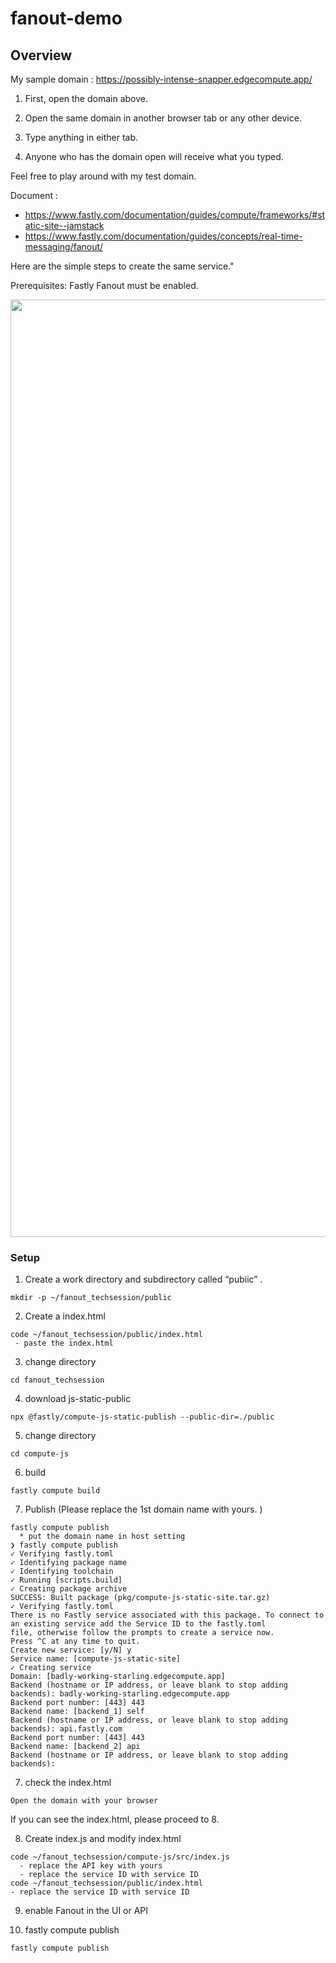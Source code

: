 # fanout-demo

## Overview 

My sample domain : https://possibly-intense-snapper.edgecompute.app/

1. First, open the domain above.

2. Open the same domain in another browser tab or any other device.

3. Type anything in either tab.

4. Anyone who has the domain open will receive what you typed.

Feel free to play around with my test domain.

Document : 

- https://www.fastly.com/documentation/guides/compute/frameworks/#static-site--jamstack
- https://www.fastly.com/documentation/guides/concepts/real-time-messaging/fanout/

Here are the simple steps to create the same service."

Prerequisites: Fastly Fanout must be enabled.

<img src="doc/movie.gif" width="1500">

### Setup 

1. Create a work directory and subdirectory called “pubiic” . 

```
mkdir -p ~/fanout_techsession/public 
```

2. Create a index.html
```
code ~/fanout_techsession/public/index.html
 - paste the index.html
```

3. change directory 

```
cd fanout_techsession
```

4. download js-static-public 

```
npx @fastly/compute-js-static-publish --public-dir=./public
```

5. change directory

```
cd compute-js
```

6. build

```
fastly compute build
```

7. Publish (Please replace the 1st domain name with yours. )

```
fastly compute publish
  * put the domain name in host setting
❯ fastly compute publish
✓ Verifying fastly.toml
✓ Identifying package name
✓ Identifying toolchain
✓ Running [scripts.build]
✓ Creating package archive
SUCCESS: Built package (pkg/compute-js-static-site.tar.gz)
✓ Verifying fastly.toml
There is no Fastly service associated with this package. To connect to an existing service add the Service ID to the fastly.toml
file, otherwise follow the prompts to create a service now.
Press ^C at any time to quit.
Create new service: [y/N] y
Service name: [compute-js-static-site]
✓ Creating service
Domain: [badly-working-starling.edgecompute.app]
Backend (hostname or IP address, or leave blank to stop adding backends): badly-working-starling.edgecompute.app
Backend port number: [443] 443
Backend name: [backend_1] self
Backend (hostname or IP address, or leave blank to stop adding backends): api.fastly.com
Backend port number: [443] 443
Backend name: [backend_2] api
Backend (hostname or IP address, or leave blank to stop adding backends):
```

7. check the index.html

```
Open the domain with your browser   
```

If you can see the index.html, please proceed to 8. 


8. Create index.js and modify index.html

```
code ~/fanout_techsession/compute-js/src/index.js
  - replace the API key with yours 
  - replace the service ID with service ID
code ~/fanout_techsession/public/index.html
- replace the service ID with service ID 
```

9. enable Fanout in the UI or API


10. fastly compute publish

```
fastly compute publish
```
